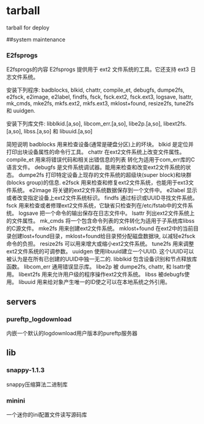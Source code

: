 # tarball
tarball for deploy

##system maintenance

### E2fsprogs
E2fsprogs的内容
E2fsprogs 提供用于 ext2 文件系统的工具。它还支持 ext3 日志文件系统。

安装下列程序: badblocks, blkid, chattr, compile_et, debugfs, dumpe2fs, e2fsck, e2image, e2label, findfs, fsck, fsck.ext2, fsck.ext3, logsave, lsattr, mk_cmds, mke2fs, mkfs.ext2, mkfs.ext3, mklost+found, resize2fs, tune2fs 和 uuidgen.

安装下列库文件: libblkid.[a,so], libcom_err.[a,so], libe2p.[a,so], libext2fs.[a,so], libss.[a,so] 和 libuuid.[a,so]

简短说明
badblocks 用来检查设备(通常是硬盘分区)上的坏块。
blkid 是定位并打印出块设备属性的命令行工具。
chattr 在ext2文件系统上改变文件属性。
compile_et 用来将错误代码和相关出错信息的列表 转化为适用于com_err库的C语言文件。
debugfs 是文件系统调试器。能用来检查和改变ext2文件系统的状态。
dumpe2fs 打印特定设备上现存的文件系统的超级块(super block)和块群(blocks group)的信息.
e2fsck 用来检查和修复ext2文件系统，也能用于ext3文件系统。
e2image 将关键的ext2文件系统数据保存到一个文件中。
e2label 显示或者改变指定设备上ext2文件系统标识。
findfs 通过标识或UUID寻找文件系统。
fsck 用来检查或者修理ext2文件系统，它缺省只检查列在/etc/fstab中的文件系统。
logsave 把一个命令的输出保存在日志文件中。
lsattr 列出ext2文件系统上的文件属性。
mk_cmds 将一个包含命令列表的文件转化为适用于子系统库libss的C源文件。
mke2fs 用来创建ext2文件系统。
mklost+found 在ext2中的当前目录创建lost+found目录，mklost+found给目录预分配磁盘数据块, 以减轻e2fsck命令的负担。
resize2fs 可以用来增大或缩小ext2文件系统。
tune2fs 用来调整ext2文件系统的可调参数。
uuidgen 使用libuuid建立一个UUID. 这个UUID可以被认为是在所有已创建的UUID中独一无二的.
libblkid 包含设备识别和节点释放库函数。
libcom_err 通用错误显示库。
libe2p 被 dumpe2fs, chattr, 和 lsattr使用。
libext2fs 用来允许用户级的程序操作ext2文件系统。
libss 被debugfs使用。
libuuid 用来给对象产生唯一的ID使之可以在本地系统之外引用。

## servers

### pureftp_logdownload
内嵌一个默认的logdownload用户版本的pureftp服务器

## lib

### snappy-1.1.3
snappy压缩算法二进制库

### minini
一个迷你的ini配置文件读写源码库


